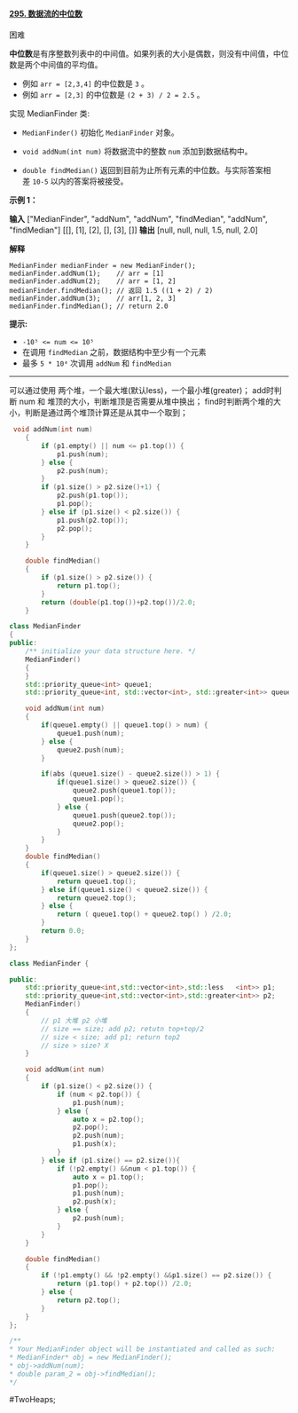 #### [295. 数据流的中位数](https://leetcode.cn/problems/find-median-from-data-stream/)

困难

**中位数**是有序整数列表中的中间值。如果列表的大小是偶数，则没有中间值，中位数是两个中间值的平均值。

- 例如 `arr = [2,3,4]` 的中位数是 `3` 。
- 例如 `arr = [2,3]` 的中位数是 `(2 + 3) / 2 = 2.5` 。

实现 MedianFinder 类:

- `MedianFinder()` 初始化 `MedianFinder` 对象。

- `void addNum(int num)` 将数据流中的整数 `num` 添加到数据结构中。

- `double findMedian()` 返回到目前为止所有元素的中位数。与实际答案相差 `10-5` 以内的答案将被接受。


**示例 1：**

**输入**
["MedianFinder", "addNum", "addNum", "findMedian", "addNum", "findMedian"]
\[[], [1], [2], [], [3], []\]
**输出**
[null, null, null, 1.5, null, 2.0]

**解释**
```
MedianFinder medianFinder = new MedianFinder();
medianFinder.addNum(1);    // arr = [1]
medianFinder.addNum(2);    // arr = [1, 2]
medianFinder.findMedian(); // 返回 1.5 ((1 + 2) / 2)
medianFinder.addNum(3);    // arr[1, 2, 3]
medianFinder.findMedian(); // return 2.0
```
**提示:**

- `-10⁵ <= num <= 10⁵`
- 在调用 `findMedian` 之前，数据结构中至少有一个元素
- 最多 `5 * 10⁴` 次调用 `addNum` 和 `findMedian`
---- ----
可以通过使用 两个堆，一个最大堆(默认less)，一个最小堆(greater)；
add时判断 num 和 堆顶的大小，判断堆顶是否需要从堆中换出；
find时判断两个堆的大小，判断是通过两个堆顶计算还是从其中一个取到；
```cpp
 void addNum(int num)
    {
        if (p1.empty() || num <= p1.top()) {
            p1.push(num);
        } else {
            p2.push(num);
        }
        if (p1.size() > p2.size()+1) {
            p2.push(p1.top());
            p1.pop();
        } else if (p1.size() < p2.size()) {
            p1.push(p2.top());
            p2.pop();
        }
    }

    double findMedian()
    {
        if (p1.size() > p2.size()) {
            return p1.top();
        }
        return (double(p1.top())+p2.top())/2.0;
    }
```

```cpp
class MedianFinder
{
public:
    /** initialize your data structure here. */
    MedianFinder()
    {
    }
    std::priority_queue<int> queue1;
    std::priority_queue<int, std::vector<int>, std::greater<int>> queue2;

    void addNum(int num)
    {
        if(queue1.empty() || queue1.top() > num) {
            queue1.push(num);
        } else {
            queue2.push(num);
        }

        if(abs (queue1.size() - queue2.size()) > 1) {
            if(queue1.size() > queue2.size()) {
                queue2.push(queue1.top());
                queue1.pop();
            } else {
                queue1.push(queue2.top());
                queue2.pop();
            }
        }
    }
    double findMedian()
    {
        if(queue1.size() > queue2.size()) {
            return queue1.top();
        } else if(queue1.size() < queue2.size()) {
            return queue2.top();
        } else {
            return ( queue1.top() + queue2.top() ) /2.0;
        }
        return 0.0;
    }
};
```

```cpp
class MedianFinder {

public:
    std::priority_queue<int,std::vector<int>,std::less   <int>> p1;
    std::priority_queue<int,std::vector<int>,std::greater<int>> p2;
    MedianFinder()
    {
        // p1 大堆 p2 小堆
        // size == size; add p2; retutn top+top/2
        // size < size; add p1; return top2
        // size > size? X
    }

    void addNum(int num)
    {
        if (p1.size() < p2.size()) {
            if (num < p2.top()) {
                p1.push(num);
            } else {
                auto x = p2.top();
                p2.pop();
                p2.push(num);
                p1.push(x);
            }
        } else if (p1.size() == p2.size()){
            if (!p2.empty() &&num < p1.top()) {
                auto x = p1.top();
                p1.pop();
                p1.push(num);
                p2.push(x);
            } else {
                p2.push(num);
            }
        }
    }

    double findMedian()
    {
        if (!p1.empty() && !p2.empty() &&p1.size() == p2.size()) {
            return (p1.top() + p2.top()) /2.0;
        } else {
            return p2.top();
        }
    }
};

/**
* Your MedianFinder object will be instantiated and called as such:
* MedianFinder* obj = new MedianFinder();
* obj->addNum(num);
* double param_2 = obj->findMedian();
*/
```
#TwoHeaps;
